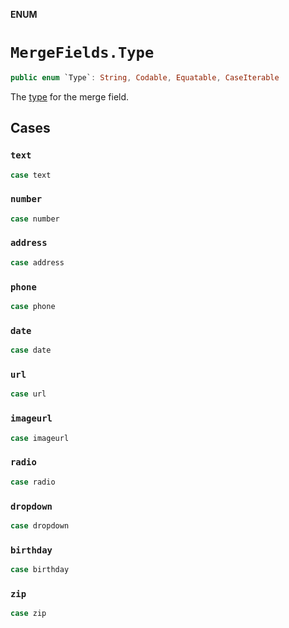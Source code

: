 **ENUM**

# `MergeFields.Type`

```swift
public enum `Type`: String, Codable, Equatable, CaseIterable
```

The [type](https://mailchimp.com/help/manage-audience-signup-form-fields/#Audience_field_types) for the merge field.

## Cases
### `text`

```swift
case text
```

### `number`

```swift
case number
```

### `address`

```swift
case address
```

### `phone`

```swift
case phone
```

### `date`

```swift
case date
```

### `url`

```swift
case url
```

### `imageurl`

```swift
case imageurl
```

### `radio`

```swift
case radio
```

### `dropdown`

```swift
case dropdown
```

### `birthday`

```swift
case birthday
```

### `zip`

```swift
case zip
```
